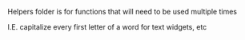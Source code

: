Helpers folder is for functions that will need to be used multiple times

I.E. capitalize every first letter of a word for text widgets, etc
